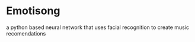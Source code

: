 # Emotisong
a python based neural network that uses facial recognition to create music recomendations
